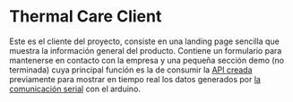 # Thermal Care Client

Este es el cliente del proyecto, consiste en una landing page sencilla que muestra la información general del producto. Contiene un formulario para mantenerse en contacto con la empresa y una pequeña sección demo (no terminada) cuya principal función es la de consumir
la [API creada](../Server/README.md) previamente para mostrar en tiempo real los datos generados por [la comunicación serial](../Serial%20communication/README.md) con el arduino.